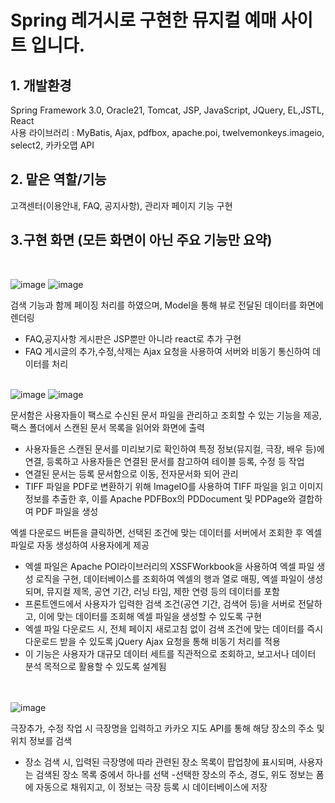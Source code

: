 <h1>Spring 레거시로 구현한 뮤지컬 예매 사이트 입니다.</h1>

<h2>1. 개발환경</h2>
  Spring Framework 3.0, Oracle21, Tomcat, JSP, JavaScript, JQuery, EL,JSTL, React <br>
사용 라이브러리 : MyBatis, Ajax, pdfbox, apache.poi, twelvemonkeys.imageio, select2, 카카오맵 API <br>
<h2>2. 맡은 역할/기능 </h2>
 고객센터(이용안내, FAQ, 공지사항), 관리자 페이지 기능 구현 <br>

<h2>3.구현 화면 (모든 화면이 아닌 주요 기능만 요약)</h2> <br>

![image](https://github.com/user-attachments/assets/77efbb5e-4f7a-4743-8c18-8cfd54995ae5) ![image](https://github.com/user-attachments/assets/6050bdec-b8f4-4d64-aefe-2b606def76e1)

검색 기능과 함께 페이징 처리를 하였으며, Model을 통해 뷰로 전달된 데이터를 화면에 렌더링 
- FAQ,공지사항 게시판은 JSP뿐만 아니라 react로 추가 구현
- FAQ 게시글의 추가,수정,삭제는 Ajax 요청을 사용하여 서버와 비동기 통신하여 데이터를 처리
 <br> <br>

![image](https://github.com/user-attachments/assets/46d7f0cd-a851-42bc-a586-397224b7958e) ![image](https://github.com/user-attachments/assets/992c362b-dc4c-490d-86de-bb6f7d0e3847)

문서함은 사용자들이 팩스로 수신된 문서 파일을 관리하고 조회할 수 있는 기능을 제공, 팩스 폴더에서 스캔된 문서 목록을 읽어와 화면에 출력
- 사용자들은 스캔된 문서를 미리보기로 확인하여 특정 정보(뮤지컬, 극장, 배우 등)에 연결, 등록하고 사용자들은 연결된 문서를 참고하여 테이블 등록, 수정 등 작업
- 연결된 문서는 등록 문서함으로 이동, 전자문서화 되어 관리
- TIFF 파일을 PDF로 변환하기 위해 ImageIO를 사용하여 TIFF 파일을 읽고 이미지 정보를 추출한 후, 이를 Apache PDFBox의 PDDocument 및 PDPage와 결합하여 PDF 파일을 생성

엑셀 다운로드 버튼을 클릭하면, 선택된 조건에 맞는 데이터를 서버에서 조회한 후 엑셀 파일로 자동 생성하여 사용자에게 제공
- 엑셀 파일은 Apache POI라이브러리의 XSSFWorkbook을 사용하여 엑셀 파일 생성 로직을 구현, 데이터베이스를 조회하여 엑셀의 행과 열로 매핑, 엑셀 파일이 생성되며, 뮤지컬 제목, 공연 기간, 러닝 타임, 제한 연령 등의 데이터를 포함
- 프론트엔드에서 사용자가 입력한 검색 조건(공연 기간, 검색어 등)을 서버로 전달하고, 이에 맞는 데이터를 조회해 엑셀 파일을 생성할 수 있도록 구현
- 엑셀 파일 다운로드 시, 전체 페이지 새로고침 없이 검색 조건에 맞는 데이터를 즉시 다운로드 받을 수 있도록 jQuery Ajax 요청을 통해 비동기 처리를 적용
- 이 기능은 사용자가 대규모 데이터 세트를 직관적으로 조회하고, 보고서나 데이터 분석 목적으로 활용할 수 있도록 설계됨

 <br> <br>
![image](https://github.com/user-attachments/assets/643c619d-b957-47d4-af5f-f395f0396c1e)

극장추가, 수정 작업 시 극장명을 입력하고 카카오 지도 API를 통해 해당 장소의 주소 및 위치 정보를 검색
- 장소 검색 시, 입력된 극장명에 따라 관련된 장소 목록이 팝업창에 표시되며, 사용자는 검색된 장소 목록 중에서 하나를 선택
-선택한 장소의 주소, 경도, 위도 정보는 폼에 자동으로 채워지고, 이 정보는 극장 등록 시 데이터베이스에 저장






